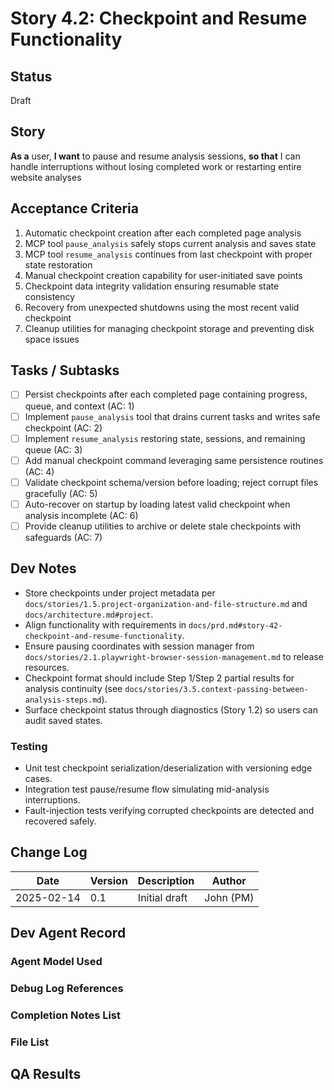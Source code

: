 # Story 4.2: Checkpoint and Resume Functionality

## Status
Draft

## Story
**As a** user,
**I want** to pause and resume analysis sessions,
**so that** I can handle interruptions without losing completed work or restarting entire website analyses

## Acceptance Criteria
1. Automatic checkpoint creation after each completed page analysis
2. MCP tool `pause_analysis` safely stops current analysis and saves state
3. MCP tool `resume_analysis` continues from last checkpoint with proper state restoration
4. Manual checkpoint creation capability for user-initiated save points
5. Checkpoint data integrity validation ensuring resumable state consistency
6. Recovery from unexpected shutdowns using the most recent valid checkpoint
7. Cleanup utilities for managing checkpoint storage and preventing disk space issues

## Tasks / Subtasks
- [ ] Persist checkpoints after each completed page containing progress, queue, and context (AC: 1)
- [ ] Implement `pause_analysis` tool that drains current tasks and writes safe checkpoint (AC: 2)
- [ ] Implement `resume_analysis` restoring state, sessions, and remaining queue (AC: 3)
- [ ] Add manual checkpoint command leveraging same persistence routines (AC: 4)
- [ ] Validate checkpoint schema/version before loading; reject corrupt files gracefully (AC: 5)
- [ ] Auto-recover on startup by loading latest valid checkpoint when analysis incomplete (AC: 6)
- [ ] Provide cleanup utilities to archive or delete stale checkpoints with safeguards (AC: 7)

## Dev Notes
- Store checkpoints under project metadata per `docs/stories/1.5.project-organization-and-file-structure.md` and `docs/architecture.md#project`.
- Align functionality with requirements in `docs/prd.md#story-42-checkpoint-and-resume-functionality`.
- Ensure pausing coordinates with session manager from `docs/stories/2.1.playwright-browser-session-management.md` to release resources.
- Checkpoint format should include Step 1/Step 2 partial results for analysis continuity (see `docs/stories/3.5.context-passing-between-analysis-steps.md`).
- Surface checkpoint status through diagnostics (Story 1.2) so users can audit saved states.

### Testing
- Unit test checkpoint serialization/deserialization with versioning edge cases.
- Integration test pause/resume flow simulating mid-analysis interruptions.
- Fault-injection tests verifying corrupted checkpoints are detected and recovered safely.

## Change Log
| Date | Version | Description | Author |
|------|---------|-------------|--------|
| 2025-02-14 | 0.1 | Initial draft | John (PM) |

## Dev Agent Record

### Agent Model Used

### Debug Log References

### Completion Notes List

### File List

## QA Results
